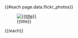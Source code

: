 <!--
title: Melitsa Sikelianos
description: Collected works of my late aunt
keywords: [painting, color, family, art]
publish_date: 2011-08-29
-->

{{#each page.data.flickr_photos}}
  <figure>
    <a href="{{url}}" title={{title}}>
      <img src="{{sizes.large.source}}" alt="{{title}}" />
    </a>
    <figcaption>{{title}}</figcaption>
  </figure>
{{/each}}
